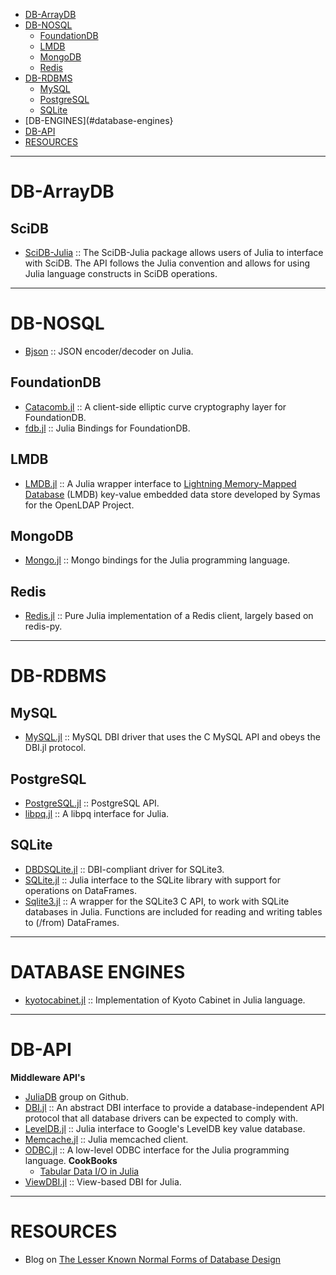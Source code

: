 - [DB-ArrayDB](#db-arraydb)
- [DB-NOSQL](#db-nosql)
   - [FoundationDB](#foundationdb)
   - [LMDB](#lmdb)
   - [MongoDB](#mongodb) 
   - [Redis](#redis)
- [DB-RDBMS](#db-rdbms)
   - [MySQL](#mysql)
   - [PostgreSQL](#postgresql)
   - [SQLite](#sqlite)
- [DB-ENGINES](#database-engines}
- [DB-API](#db-api)
- [RESOURCES](#resources)

----

# DB-ArrayDB
## SciDB
* [SciDB-Julia](https://github.com/Paradigm4/SciDB-Julia) :: The SciDB-Julia package allows users of Julia to interface with SciDB. The API follows the Julia convention and allows for using Julia language constructs in SciDB operations.

----

# DB-NOSQL

* [Bjson](https://github.com/ddolgi/Bjson.jl)  :: JSON encoder/decoder on Julia. 

## FoundationDB
- [Catacomb.jl](https://github.com/wwilson/Catacomb.jl) :: A client-side elliptic curve cryptography layer for FoundationDB.
- [fdb.jl](https://github.com/wwilson/fdb.jl) :: Julia Bindings for FoundationDB.

## LMDB
* [LMDB.jl](https://github.com/wildart/LMDB.jl) :: A Julia wrapper interface to [Lightning Memory-Mapped Database](http://symas.com/mdb/) (LMDB) key-value embedded data store developed by Symas for the OpenLDAP Project. 

## MongoDB 
- [Mongo.jl](https://github.com/Lytol/Mongo.jl) :: Mongo bindings for the Julia programming language.

## Redis
- [Redis.jl](https://github.com/msainz/Redis.jl) :: Pure Julia implementation of a Redis client, largely based on redis-py.

----

# DB-RDBMS
## MySQL
- [MySQL.jl](https://github.com/johnmyleswhite/MySQL.jl) :: MySQL DBI driver that uses the C MySQL API and obeys the DBI.jl protocol.

## PostgreSQL
- [PostgreSQL.jl](https://github.com/iamed2/PostgreSQL.jl) :: PostgreSQL API.
- [libpq.jl](https://github.com/iamed2/libpq.jl) :: A libpq interface for Julia.

## SQLite
- [DBDSQLite.jl](https://github.com/JuliaDB/DBDSQLite.jl) :: DBI-compliant driver for SQLite3.
- [SQLite.jl](https://github.com/quinnj/SQLite.jl) :: Julia interface to the SQLite library with support for operations on DataFrames.
- [Sqlite3.jl](https://github.com/PeetV/Sqlite3.jl) :: A wrapper for the SQLite3 C API, to work with SQLite databases in Julia. Functions are included for reading and writing tables to (/from) DataFrames.

----

# DATABASE ENGINES
- [kyotocabinet.jl](https://github.com/tuzzeg/kyotocabinet.jl) :: Implementation of Kyoto Cabinet in Julia language.

----

# DB-API
**Middleware API's**
- [JuliaDB](https://github.com/JuliaDB) group on Github.
- [DBI.jl](https://github.com/johnmyleswhite/DBI.jl) :: An abstract DBI interface to provide a database-independent API protocol that all database drivers can be expected to comply with.
- [LevelDB.jl](https://github.com/jerryzhenleicai/LevelDB.jl) :: Julia interface to Google's LevelDB key value database.
- [Memcache.jl](https://github.com/tanmaykm/Memcache.jl) :: Julia memcached client.
- [ODBC.jl](https://github.com/quinnj/ODBC.jl) :: A low-level ODBC interface for the Julia programming language.
   __CookBooks__
   - [Tabular Data I/O in Julia](http://randyzwitch.com/julia-import-data/)
- [ViewDBI.jl](https://github.com/kmsquire/ViewDBI.jl) :: View-based DBI for Julia.

----

# RESOURCES
* Blog on [The Lesser Known Normal Forms of Database Design](http://www.johnmyleswhite.com/notebook/2014/09/10/the-lesser-known-normal-forms/)
